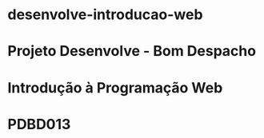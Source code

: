 # desenvolve-introducao-web
# Projeto Desenvolve - Bom Despacho
# Introdução à Programação Web
# PDBD013
